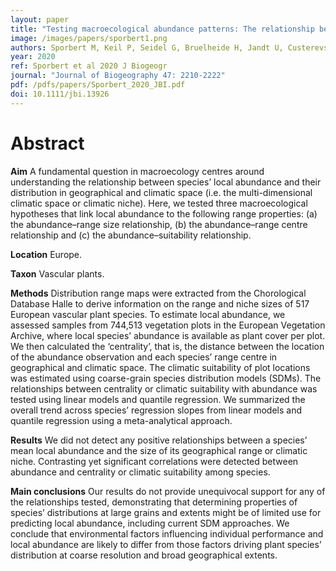 ```yaml
---
layout: paper
title: "Testing macroecological abundance patterns: The relationship between local abundance and range size, range position and climatic suitability among European vascular plants"
image: /images/papers/sporbert1.png
authors: Sporbert M, Keil P, Seidel G, Bruelheide H, Jandt U, Custerevska R, Dengler J, Golub V, Jansen F, Kuzemko A, Lenoir J, Marceno C, Moeslund JE, Perez-Haase A, Rusina S, Silc U, Tsiripidris I, Vandvik V, Vasilev K, Virtanen R, Welk E
year: 2020
ref: Sporbert et al 2020 J Biogeogr
journal: "Journal of Biogeography 47: 2210-2222"
pdf: /pdfs/papers/Sporbert_2020_JBI.pdf
doi: 10.1111/jbi.13926
---
```


# Abstract

**Aim**
A fundamental question in macroecology centres around understanding the relationship between species’ local abundance and their distribution in geographical and climatic space (i.e. the multi-dimensional climatic space or climatic niche). Here, we tested three macroecological hypotheses that link local abundance to the following range properties: (a) the abundance–range size relationship, (b) the abundance–range centre relationship and (c) the abundance–suitability relationship.

**Location**
Europe.

**Taxon**
Vascular plants.

**Methods**
Distribution range maps were extracted from the Chorological Database Halle to derive information on the range and niche sizes of 517 European vascular plant species. To estimate local abundance, we assessed samples from 744,513 vegetation plots in the European Vegetation Archive, where local species’ abundance is available as plant cover per plot. We then calculated the ‘centrality’, that is, the distance between the location of the abundance observation and each species’ range centre in geographical and climatic space. The climatic suitability of plot locations was estimated using coarse-grain species distribution models (SDMs). The relationships between centrality or climatic suitability with abundance was tested using linear models and quantile regression. We summarized the overall trend across species’ regression slopes from linear models and quantile regression using a meta-analytical approach.

**Results**
We did not detect any positive relationships between a species’ mean local abundance and the size of its geographical range or climatic niche. Contrasting yet significant correlations were detected between abundance and centrality or climatic suitability among species.

**Main conclusions**
Our results do not provide unequivocal support for any of the relationships tested, demonstrating that determining properties of species’ distributions at large grains and extents might be of limited use for predicting local abundance, including current SDM approaches. We conclude that environmental factors influencing individual performance and local abundance are likely to differ from those factors driving plant species’ distribution at coarse resolution and broad geographical extents.

